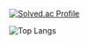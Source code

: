 [![Solved.ac Profile](http://mazassumnida.wtf/api/generate_badge?boj=persica)](https://solved.ac/persica)

![Top Langs](https://github-readme-stats.vercel.app/api/top-langs/?username=aeromaki&layout=Demo&theme=dark)
